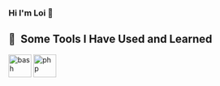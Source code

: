 ### Hi I'm Loi 👋


<h2> 🚀 &nbsp;Some Tools I Have Used and Learned</h2>
<p align="left">
<img src="[https://cdn.jsdelivr.net/gh/devicons/devicon/icons/bash/bash-original.svg](https://cdn.jsdelivr.net/gh/devicons/devicon@latest/icons/javascript/javascript-original.svg)" alt="bash" width="45" height="45"/>
<img src="https://cdn.jsdelivr.net/gh/devicons/devicon/icons/php/php-original.svg" alt="php" width="45" height="45"/>
</p>
      
          
<!--
**lamtailoi2/lamtailoi2** is a ✨ _special_ ✨ repository because its `README.md` (this file) appears on your GitHub profile.

Here are some ideas to get you started:

- 🔭 I’m currently working on ...
- 🌱 I’m currently learning ...
- 👯 I’m looking to collaborate on ...
- 🤔 I’m looking for help with ...
- 💬 Ask me about ...
- 📫 How to reach me: ...
- 😄 Pronouns: ...
- ⚡ Fun fact: ...
-->



